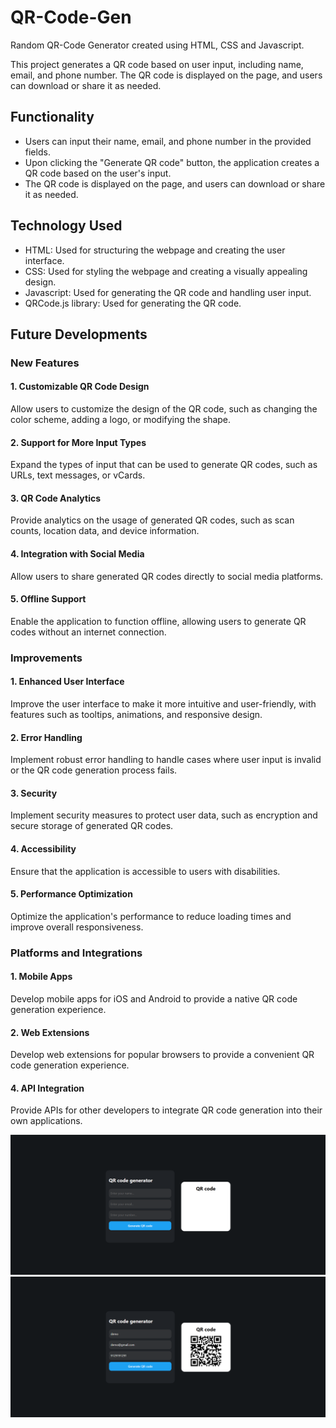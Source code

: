 # QR-Code-Gen
Random QR-Code Generator created using HTML, CSS and Javascript.

This project generates a QR code based on user input, including name, email, and phone number. The QR code is displayed on the page, and users can download or share it as needed.

## Functionality

* Users can input their name, email, and phone number in the provided fields.
* Upon clicking the "Generate QR code" button, the application creates a QR code based on the user's input.
* The QR code is displayed on the page, and users can download or share it as needed.

## Technology Used

* HTML: Used for structuring the webpage and creating the user interface.
* CSS: Used for styling the webpage and creating a visually appealing design.
* Javascript: Used for generating the QR code and handling user input.
* QRCode.js library: Used for generating the QR code.

## Future Developments

### New Features

#### 1. Customizable QR Code Design

Allow users to customize the design of the QR code, such as changing the color scheme, adding a logo, or modifying the shape.

#### 2. Support for More Input Types

Expand the types of input that can be used to generate QR codes, such as URLs, text messages, or vCards.

#### 3. QR Code Analytics

Provide analytics on the usage of generated QR codes, such as scan counts, location data, and device information.

#### 4. Integration with Social Media

Allow users to share generated QR codes directly to social media platforms.

#### 5. Offline Support

Enable the application to function offline, allowing users to generate QR codes without an internet connection.

### Improvements

#### 1. Enhanced User Interface

Improve the user interface to make it more intuitive and user-friendly, with features such as tooltips, animations, and responsive design.

#### 2. Error Handling

Implement robust error handling to handle cases where user input is invalid or the QR code generation process fails.

#### 3. Security

Implement security measures to protect user data, such as encryption and secure storage of generated QR codes.

#### 4. Accessibility

Ensure that the application is accessible to users with disabilities.

#### 5. Performance Optimization

Optimize the application's performance to reduce loading times and improve overall responsiveness.

### Platforms and Integrations

#### 1. Mobile Apps

Develop mobile apps for iOS and Android to provide a native QR code generation experience.

#### 2. Web Extensions

Develop web extensions for popular browsers to provide a convenient QR code generation experience.

#### 4. API Integration

Provide APIs for other developers to integrate QR code generation into their own applications.



![Output (initial)](image.png)
![Outout (with QR)](image-1.png)